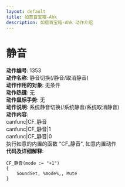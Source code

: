 ```yaml
---
layout: default
title: 如意百宝箱-Ahk
description: 如意百宝箱-Ahk 动作介绍
---
```

<link rel="stylesheet" href="../actions/css/atom-one-light.min.css">
<script src="../actions/js/highlight.min.js"></script>
<script>hljs.highlightAll();</script>

# [](#header-2) 静音
**动作编号**: 1353  
**动作名称**: 静音切换(/静音/取消静音)  
**动作作用的对象**: 无条件  
**动作热键**: 无  
**动作鼠标手势**: 无  
**动作说明**: 系统静音切换(/系统静音/系统取消静音)  
**动作内容**:  
canfunc|CF_静音  
canfunc|CF_静音|1  
canfunc|CF_静音|0  
执行如意的内置的函数 "CF_静音", 如意内置动作  
**代码及详细解释**:  
```Autohotkey
CF_静音(mode := "+1")
{
	SoundSet, %mode%,, Mute
}
```